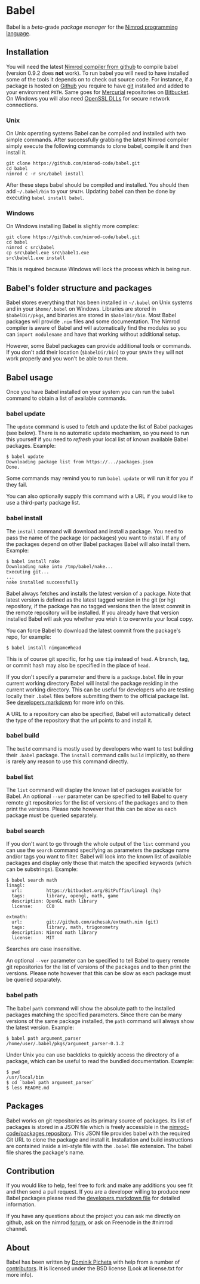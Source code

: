 # Babel

Babel is a *beta*-grade *package manager* for the [Nimrod programming
language](http://nimrod-lang.org).

## Installation

You will need the latest [Nimrod compiler from
github](https://github.com/Araq/Nimrod) to compile babel (version 0.9.2 does
**not** work). To run babel you will need to have installed some of the tools
it depends on to check out source code. For instance, if a package is hosted on
[Github](https://github.com) you require to have [git](http://www.git-scm.com)
installed and added to your environment ``PATH``. Same goes for
[Mercurial](http://mercurial.selenic.com) repositories on
[Bitbucket](https://bitbucket.org). On Windows you will also need [OpenSSL
DLLs](https://www.openssl.org) for secure network connections.

### Unix

On Unix operating systems Babel can be compiled and installed with two simple
commands. After successfully grabbing the latest Nimrod compiler simply execute
the following commands to clone babel, compile it and then install it.

    git clone https://github.com/nimrod-code/babel.git
    cd babel
    nimrod c -r src/babel install
    
After these steps babel should be compiled and installed. You should then add
``~/.babel/bin`` to your ``$PATH``. Updating babel can then be done by
executing ``babel install babel``.

### Windows

On Windows installing Babel is slightly more complex:

    git clone https://github.com/nimrod-code/babel.git
    cd babel
    nimrod c src\babel
    cp src\babel.exe src\babel1.exe
    src\babel1.exe install

This is required because Windows will lock the process which is being run.

## Babel's folder structure and packages

Babel stores everything that has been installed in ``~/.babel`` on Unix systems
and in your ``$home/.babel`` on Windows. Libraries are stored in
``$babelDir/pkgs``, and binaries are stored in ``$babelDir/bin``. Most Babel
packages will provide ``.nim`` files and some documentation. The Nimrod
compiler is aware of Babel and will automatically find the modules so you can
``import modulename`` and have that working without additional setup.

However, some Babel packages can provide additional tools or commands. If you
don't add their location (``$babelDir/bin``) to your ``$PATH`` they will not
work properly and you won't be able to run them.

## Babel usage

Once you have Babel installed on your system you can run the ``babel`` command
to obtain a list of available commands.

### babel update

The ``update`` command is used to fetch and update the list of Babel packages
(see below). There is no automatic update mechanism, so you need to run this
yourself if you need to *refresh* your local list of known available Babel
packages.  Example:

    $ babel update
    Downloading package list from https://.../packages.json
    Done.

Some commands may remind you to run ``babel update`` or will run it for you if
they fail.

You can also optionally supply this command with a URL if you would like to use
a third-party package list.

### babel install

The ``install`` command will download and install a package. You need to pass
the name of the package (or packages) you want to install. If any of the
packages depend on other Babel packages Babel will also install them.
Example:

    $ babel install nake
    Downloading nake into /tmp/babel/nake...
    Executing git...
    ...
    nake installed successfully

Babel always fetches and installs the latest version of a package. Note that
latest version is defined as the latest tagged version in the git (or hg)
repository, if the package has no tagged versions then the latest commit in the
remote repository will be installed. If you already have that version installed 
Babel will ask you whether you wish it to overwrite your local copy.

You can force Babel to download the latest commit from the package's repo, for
example:

    $ babel install nimgame#head

This is of course git specific, for hg use ``tip`` instead of ``head``. A
branch, tag, or commit hash may also be specified in the place of ``head``.

If you don't specify a parameter and there is a ``package.babel`` file in your
current working directory Babel will install the package residing in
the current working directory. This can be useful for developers who are testing
locally their ``.babel`` files before submitting them to the official package 
list. See [developers.markdown](developers.markdown) for more info on this.

A URL to a repository can also be specified, Babel will automatically detect
the type of the repository that the url points to and install it.

### babel build

The ``build`` command is mostly used by developers who want to test building
their ``.babel`` package. The ``install`` command calls ``build`` implicitly,
so there is rarely any reason to use this command directly.

### babel list

The ``list`` command will display the known list of packages available for
Babel. An optional ``--ver`` parameter can be specified to tell Babel to
query remote git repositories for the list of versions of the packages and to
then print the versions. Please note however that this can be slow as each
package must be queried separately.

### babel search

If you don't want to go through the whole output of the ``list`` command you
can use the ``search`` command specifying as parameters the package name and/or
tags you want to filter. Babel will look into the known list of available
packages and display only those that match the specified keywords (which can be
substrings). Example:

    $ babel search math
    linagl:
      url:         https://bitbucket.org/BitPuffin/linagl (hg)
      tags:        library, opengl, math, game
      description: OpenGL math library
      license:     CC0
     
    extmath:
      url:         git://github.com/achesak/extmath.nim (git)
      tags:        library, math, trigonometry
      description: Nimrod math library
      license:     MIT

Searches are case insensitive.

An optional ``--ver`` parameter can be specified to tell Babel to
query remote git repositories for the list of versions of the packages and to
then print the versions. Please note however that this can be slow as each
package must be queried separately.

### babel path

The babel ``path`` command will show the absolute path to the installed
packages matching the specified parameters. Since there can be many versions of
the same package installed, the ``path`` command will always show the latest
version. Example:

    $ babel path argument_parser
    /home/user/.babel/pkgs/argument_parser-0.1.2

Under Unix you can use backticks to quickly access the directory of a package,
which can be useful to read the bundled documentation. Example:

    $ pwd
    /usr/local/bin
    $ cd `babel path argument_parser`
    $ less README.md

## Packages

Babel works on git repositories as its primary source of packages. Its list of
packages is stored in a JSON file which is freely accessible in the
[nimrod-code/packages repository](https://github.com/nimrod-code/packages).
This JSON file provides babel with the required Git URL to clone the package
and install it. Installation and build instructions are contained inside a
ini-style file with the ``.babel`` file extension. The babel file shares the
package's name.

## Contribution

If you would like to help, feel free to fork and make any additions you see fit
and then send a pull request. If you are a developer willing to produce new
Babel packages please read the [developers.markdown file](developers.markdown)
for detailed information.

If you have any questions about the project you can ask me directly on github,
ask on the nimrod [forum](http://forum.nimrod-code.org), or ask on Freenode in
the #nimrod channel.

## About

Babel has been written by [Dominik Picheta](http://picheta.me/) with help from
a number of
[contributors](https://github.com/nimrod-code/babel/graphs/contributors).
It is licensed under the BSD license (Look at license.txt for more info).
